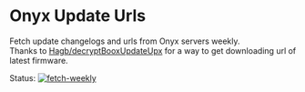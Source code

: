 # Onyx Update Urls

Fetch update changelogs and urls from Onyx servers weekly.  
Thanks to [Hagb/decryptBooxUpdateUpx](https://github.com/Hagb/decryptBooxUpdateUpx) for a way to get downloading url of latest firmware.  

Status: [![fetch-weekly](https://github.com/amenekowo/onyx-ota-links/actions/workflows/fetch-weekly.yml/badge.svg)](https://github.com/amenekowo/onyx-ota-links/actions/workflows/fetch-weekly.yml)  
